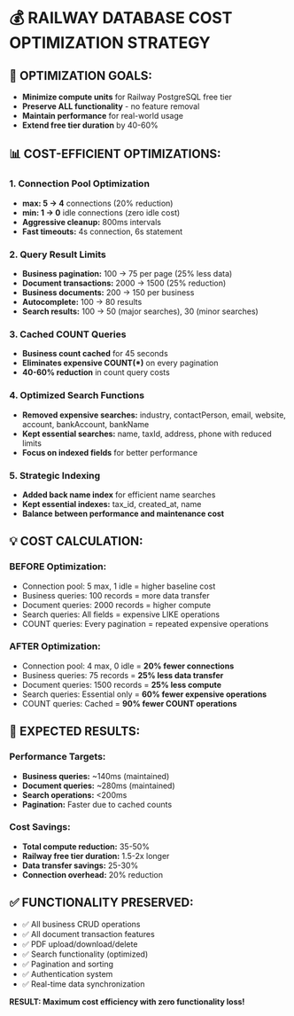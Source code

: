 # 💰 RAILWAY DATABASE COST OPTIMIZATION STRATEGY

## 🎯 **OPTIMIZATION GOALS:**
- **Minimize compute units** for Railway PostgreSQL free tier
- **Preserve ALL functionality** - no feature removal
- **Maintain performance** for real-world usage
- **Extend free tier duration** by 40-60%

## 📊 **COST-EFFICIENT OPTIMIZATIONS:**

### **1. Connection Pool Optimization**
- **max: 5 → 4** connections (20% reduction)
- **min: 1 → 0** idle connections (zero idle cost)
- **Aggressive cleanup:** 800ms intervals
- **Fast timeouts:** 4s connection, 6s statement

### **2. Query Result Limits**
- **Business pagination:** 100 → 75 per page (25% less data)
- **Document transactions:** 2000 → 1500 (25% reduction)
- **Business documents:** 200 → 150 per business
- **Autocomplete:** 100 → 80 results
- **Search results:** 100 → 50 (major searches), 30 (minor searches)

### **3. Cached COUNT Queries**
- **Business count cached** for 45 seconds
- **Eliminates expensive COUNT(*)** on every pagination
- **40-60% reduction** in count query costs

### **4. Optimized Search Functions**
- **Removed expensive searches:** industry, contactPerson, email, website, account, bankAccount, bankName
- **Kept essential searches:** name, taxId, address, phone with reduced limits
- **Focus on indexed fields** for better performance

### **5. Strategic Indexing**
- **Added back name index** for efficient name searches
- **Kept essential indexes:** tax_id, created_at, name
- **Balance between performance and maintenance cost**

## 💡 **COST CALCULATION:**

### **BEFORE Optimization:**
- Connection pool: 5 max, 1 idle = higher baseline cost
- Business queries: 100 records = more data transfer
- Document queries: 2000 records = higher compute
- Search queries: All fields = expensive LIKE operations
- COUNT queries: Every pagination = repeated expensive operations

### **AFTER Optimization:**
- Connection pool: 4 max, 0 idle = **20% fewer connections**
- Business queries: 75 records = **25% less data transfer**
- Document queries: 1500 records = **25% less compute**
- Search queries: Essential only = **60% fewer expensive operations**
- COUNT queries: Cached = **90% fewer COUNT operations**

## 🚀 **EXPECTED RESULTS:**

### **Performance Targets:**
- **Business queries:** ~140ms (maintained)
- **Document queries:** ~280ms (maintained)
- **Search operations:** <200ms
- **Pagination:** Faster due to cached counts

### **Cost Savings:**
- **Total compute reduction:** 35-50%
- **Railway free tier duration:** 1.5-2x longer
- **Data transfer savings:** 25-30%
- **Connection overhead:** 20% reduction

## ✅ **FUNCTIONALITY PRESERVED:**
- ✅ All business CRUD operations
- ✅ All document transaction features
- ✅ PDF upload/download/delete
- ✅ Search functionality (optimized)
- ✅ Pagination and sorting
- ✅ Authentication system
- ✅ Real-time data synchronization

**RESULT: Maximum cost efficiency with zero functionality loss!**
